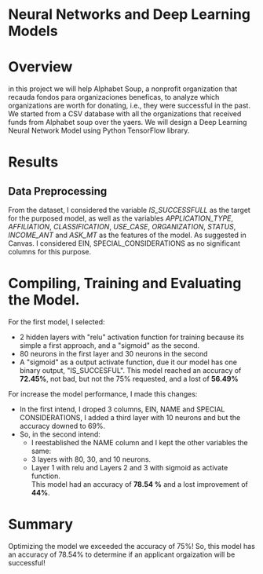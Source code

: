 # Neural Networks and Deep Learning Models

# Overview
 in this project we will help Alphabet Soup, a nonprofit organization that recauda fondos para organizaciones beneficas, to analyze which organizations are worth for donating, i.e., they were successful in the past.  We started from a CSV database with all the organizations that received funds  from Alphabet soup over the yaers. We will design a Deep Learning Neural Network Model using Python TensorFlow library.

 # Results
 ## Data Preprocessing 
 From the dataset, I considered the variable *IS_SUCCESSFULL* as the target for the purposed model, as well as  the variables *APPLICATION_TYPE*, *AFFILIATION*, *CLASSIFICATION*, *USE_CASE*, *ORGANIZATION*, *STATUS*,  *INCOME_ANT* and *ASK_MT*  as the features of the model. As suggested in Canvas. I considered  EIN, SPECIAL_CONSIDERATIONS as no significant columns for this purpose.

 # Compiling, Training and Evaluating the Model.
 For the first model, I selected:
  -  2 hidden layers with "relu" activation function for training because its simple a first approach, and a "sigmoid" as the second.  
  -  80 neurons in the first layer and 30 neurons in the second
  -  A "sigmoid" as a output activate function, due it our model has one binary output, "IS_SUCCESFUL".
 This model reached an accuracy of  **72.45%**, not bad, but not the 75% requested, and a lost of **56.49%**

 For increase the model performance, I made this changes:
  -  In the first intend, I droped 3 columns, EIN, NAME  and SPECIAL CONSIDERATIONS, I added a third layer with 10 neurons and but the accuracy downed to 69%.
  -  So, in the second intend:
     *  I reestablished the NAME column and I kept the other variables the same: 
     *  3 layers with 80, 30, and 10 neurons. 
     *  Layer 1 with relu and Layers 2 and 3 with sigmoid as activate function.  
 This model had an accuracy of **78.54 %** and a lost improvement of **44%**.
          

# Summary
Optimizing the model we exceeded the accuracy of 75%! So, this model  has an accuracy of 78.54%  to determine if an applicant orgaization will be successful!

 
